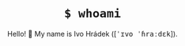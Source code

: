 <h1 align="center"><code>$ whoami</code></h1>
<p align="center"></p>
<p align="center">
Hello! 👋 My name is Ivo Hrádek ([<samp>ˈɪvo ˈɦraːdɛk</samp>]).
</p>
